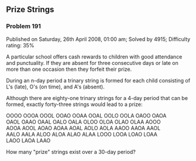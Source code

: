 Prize Strings
-------------

### Problem 191

Published on Saturday, 26th April 2008, 01:00 am; Solved by 4915;
Difficulty rating: 35%

A particular school offers cash rewards to children with good attendance
and punctuality. If they are absent for three consecutive days or late
on more than one occasion then they forfeit their prize.

During an n-day period a trinary string is formed for each child
consisting of L's (late), O's (on time), and A's (absent).

Although there are eighty-one trinary strings for a 4-day period that
can be formed, exactly forty-three strings would lead to a prize:

OOOO OOOA OOOL OOAO OOAA OOAL OOLO OOLA OAOO OAOA\
 OAOL OAAO OAAL OALO OALA OLOO OLOA OLAO OLAA AOOO\
 AOOA AOOL AOAO AOAA AOAL AOLO AOLA AAOO AAOA AAOL\
 AALO AALA ALOO ALOA ALAO ALAA LOOO LOOA LOAO LOAA\
 LAOO LAOA LAAO

How many "prize" strings exist over a 30-day period?
